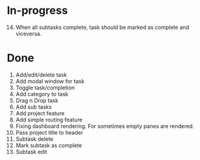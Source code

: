 In-progress
============
14. When all subtasks complete, task should be marked as complete and viceversa.


Done
=====
1.  Add/edit/delete task
2.  Add modal window for task
3.  Toggle task/completion
4.  Add category to task
5.  Drag n Drop task 
6.  Add sub tasks
7.  Add project feature
8.  Add simple routing feature
9.  Fixing dashboard rendering.  For sometimes empty panes are rendered.
10. Pass project title to header
11. Subtask delete
12. Mark subtask as complete
13. Subtask edit
